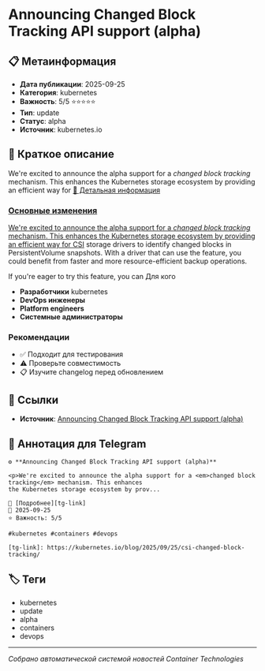 # Announcing Changed Block Tracking API support (alpha)

## 📋 Метаинформация

- **Дата публикации**: 2025-09-25
- **Категория**: kubernetes
- **Важность**: 5/5 ⭐⭐⭐⭐⭐
- **Тип**: update
- **Статус**: alpha
- **Источник**: kubernetes.io

## 🎯 Краткое описание

<p>We're excited to announce the alpha support for a <em>changed block tracking</em> mechanism. This enhances
the Kubernetes storage ecosystem by providing an efficient way for
<a href="https://kubern...

## 📝 Детальная информация

### Основные изменения
<p>We're excited to announce the alpha support for a <em>changed block tracking</em> mechanism. This enhances
the Kubernetes storage ecosystem by providing an efficient way for
<a href="https://kubernetes.io/docs/concepts/storage/volumes/#csi">CSI</a> storage drivers to identify changed
blocks in PersistentVolume snapshots. With a driver that can use the feature, you could benefit
from faster and more resource-efficient backup operations.</p>
<p>If you're eager to try this feature, you can <a hr

### Для кого
- **Разработчики** kubernetes
- **DevOps инженеры**
- **Platform engineers**
- **Системные администраторы**

### Рекомендации
- ✅ Подходит для тестирования
- ⚠️ Проверьте совместимость
- 📋 Изучите changelog перед обновлением

## 🔗 Ссылки

- **Источник**: [Announcing Changed Block Tracking API support (alpha)][main-link]

[main-link]: https://kubernetes.io/blog/2025/09/25/csi-changed-block-tracking/

## 📱 Аннотация для Telegram

```
⚙️ **Announcing Changed Block Tracking API support (alpha)**

<p>We're excited to announce the alpha support for a <em>changed block tracking</em> mechanism. This enhances
the Kubernetes storage ecosystem by prov...

🔗 [Подробнее][tg-link]
📅 2025-09-25
⭐ Важность: 5/5

#kubernetes #containers #devops

[tg-link]: https://kubernetes.io/blog/2025/09/25/csi-changed-block-tracking/
```

## 🏷️ Теги

- kubernetes
- update
- alpha
- containers
- devops

---
*Собрано автоматической системой новостей Container Technologies*